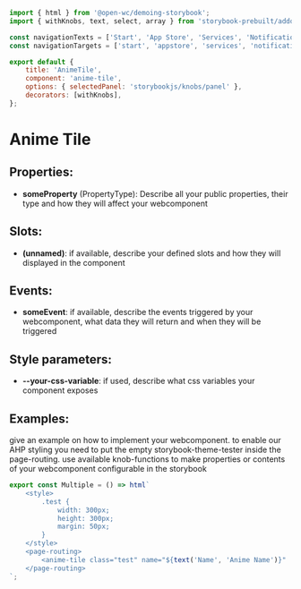 ```js script
import { html } from '@open-wc/demoing-storybook';
import { withKnobs, text, select, array } from 'storybook-prebuilt/addon-knobs';

const navigationTexts = ['Start', 'App Store', 'Services', 'Notifications', 'Help'];
const navigationTargets = ['start', 'appstore', 'services', 'notifications', 'help'];

export default {
    title: 'AnimeTile',
    component: 'anime-tile',
    options: { selectedPanel: 'storybookjs/knobs/panel' },
    decorators: [withKnobs],
};
```

# Anime Tile

## Properties:

-   **someProperty** (PropertyType): Describe all your public properties, their type and how they will affect your webcomponent

## Slots:

-   **(unnamed)**: if available, describe your defined slots and how they will displayed in the component

## Events:

-   **someEvent**: if available, describe the events triggered by your webcomponent, what data they will return and when they will be triggered

## Style parameters:

-   **--your-css-variable**: if used, describe what css variables your component exposes

## Examples:

give an example on how to implement your webcomponent. to enable our AHP styling you need to put the empty storybook-theme-tester inside the page-routing.
use available knob-functions to make properties or contents of your webcomponent configurable in the storybook

```js preview-story
export const Multiple = () => html`
    <style>
        .test {
            width: 300px;
            height: 300px;
            margin: 50px;
        }
    </style>
    <page-routing>
        <anime-tile class="test" name="${text('Name', 'Anime Name')}" .genres="${array('Genres', ['GenreA', 'GenreB'])}"> </anime-tile>
    </page-routing>
`;
```
